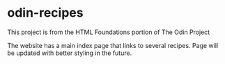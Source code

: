# odin-recipes

This project is from the HTML Foundations portion of The Odin Project

The website has a main index page that links to several recipes. Page will be updated with better styling in the future.

